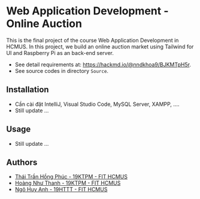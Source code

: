 # Web Application Development - Online Auction
This is the final project of the course Web Application Development in HCMUS. In this project, we build an online auction market using Tailwind for UI and Raspberry Pi as an back-end server.

- See detail requirements at: https://hackmd.io/@nndkhoa9/BJKMTpH5r.
- See source codes in directory `Source`.

## Installation

- Cần cài đặt IntelliJ, Visual Studio Code, MySQL Server, XAMPP, ....
- Still update ...

## Usage

- Still update ...

## Authors
- [Thái Trần Hồng Phúc - 19KTPM - FIT HCMUS](https://github.com/thanhhoang4869)
- [Hoàng Như Thanh - 19KTPM - FIT HCMUS](https://github.com/phucthaii1820)
- [Ngô Huy Anh - 19HTTT - FIT HCMUS](https://github.com/tristanhuyanhngo)


